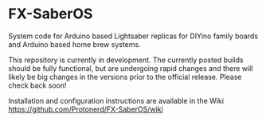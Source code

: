 # FX-SaberOS
System code for Arduino based Lightsaber replicas for DIYino family boards and Arduino based home brew systems.

This repository is currently in development.  The currently posted builds should be fully functional, but are undergoing rapid changes and there will likely be big changes in the versions prior to the official release. Please check back soon!

Installation and configuration instructions are available in the Wiki https://github.com/Protonerd/FX-SaberOS/wiki
